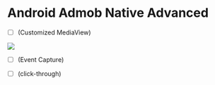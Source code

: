 # Android Admob Native Advanced

- [ ] (Customized MediaView)



<img src="https://github.com/sharan10salian/android-admob-native-advanced/blob/main/ic_ad_media_view.png">

- [ ] (Event Capture)


- [ ] (click-through)


